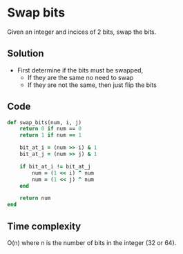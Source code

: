 # Swap bits
Given an integer and incices of 2 bits, swap the bits.

## Solution
- First determine if the bits must be swapped,
    - If they are the same no need to swap
    - If they are not the same, then just flip the bits

## Code
```ruby
def swap_bits(num, i, j)
    return 0 if num == 0
    return 1 if num == 1

    bit_at_i = (num >> i) & 1
    bit_at_j = (num >> j) & 1

    if bit_at_i != bit_at_j
        num = (1 << i) ^ num
        num = (1 << j) ^ num
    end

    return num
end
```

## Time complexity
O(n) where n is the number of bits in the integer (32 or 64).
